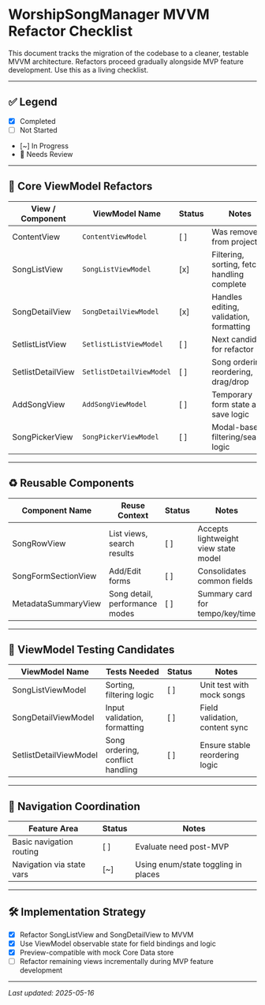 # WorshipSongManager MVVM Refactor Checklist

This document tracks the migration of the codebase to a cleaner, testable MVVM architecture. Refactors proceed gradually alongside MVP feature development. Use this as a living checklist.

---

## ✅ Legend

- [x] Completed
- [ ] Not Started
- [~] In Progress
- 🚧 Needs Review

---

## 🧱 Core ViewModel Refactors

| View / Component           | ViewModel Name           | Status  | Notes |
|----------------------------|---------------------------|---------|-------|
| ContentView                | `ContentViewModel`        | [ ]     | Was removed from project |
| SongListView               | `SongListViewModel`       | [x]     | Filtering, sorting, fetch handling complete |
| SongDetailView             | `SongDetailViewModel`     | [x]     | Handles editing, validation, formatting |
| SetlistListView            | `SetlistListViewModel`    | [ ]     | Next candidate for refactor |
| SetlistDetailView          | `SetlistDetailViewModel`  | [ ]     | Song ordering, reordering, drag/drop |
| AddSongView                | `AddSongViewModel`        | [ ]     | Temporary form state and save logic |
| SongPickerView             | `SongPickerViewModel`     | [ ]     | Modal-based filtering/search logic |

---

## ♻️ Reusable Components

| Component Name             | Reuse Context                     | Status  | Notes |
|----------------------------|------------------------------------|---------|-------|
| SongRowView                | List views, search results         | [ ]     | Accepts lightweight view state model |
| SongFormSectionView        | Add/Edit forms                     | [ ]     | Consolidates common fields |
| MetadataSummaryView        | Song detail, performance modes     | [ ]     | Summary card for tempo/key/time |

---

## 🧪 ViewModel Testing Candidates

| ViewModel Name            | Tests Needed                       | Status  | Notes |
|---------------------------|------------------------------------|---------|-------|
| SongListViewModel         | Sorting, filtering logic           | [ ]     | Unit test with mock songs |
| SongDetailViewModel       | Input validation, formatting       | [ ]     | Field validation, content sync |
| SetlistDetailViewModel    | Song ordering, conflict handling   | [ ]     | Ensure stable reordering logic |

---

## 🔄 Navigation Coordination

| Feature Area              | Status  | Notes |
|---------------------------|---------|-------|
| Basic navigation routing  | [ ]     | Evaluate need post-MVP |
| Navigation via state vars | [~]     | Using enum/state toggling in places |

---

## 🛠 Implementation Strategy

- [x] Refactor SongListView and SongDetailView to MVVM
- [x] Use ViewModel observable state for field bindings and logic
- [x] Preview-compatible with mock Core Data store
- [ ] Refactor remaining views incrementally during MVP feature development

---

_Last updated: 2025-05-16_
